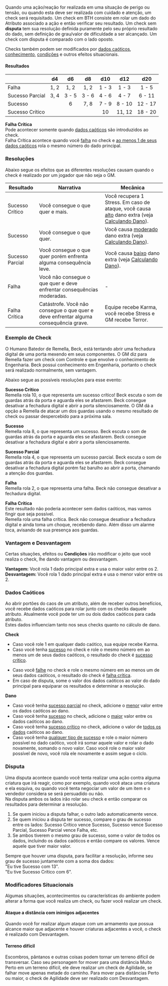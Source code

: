 Quando uma ação/reação for realizada em uma situação de perigo ou tensão, ou quando esta deve ser realizada com cuidado e atenção, um check será requisitado. Um check em BTH consiste em rolar um dado do Atributo associado a ação e então verificar seu resultado. Um check sem **disputa** tem sua resolução definida puramente pelo seu próprio resultado do dado, sem definição de grau/valor de dificuldade a ser alcançado. Um check com disputa é comparado com o lado oposto.

Checks também podem ser modificados por [dados caóticos](#dados-caóticos), [conhecimento](actions.md#ações-com-ciência), [condições]() e outros efeitos situacionais.

#### Resultados

|                 |  d4  |  d6   |  d8   |  d10  |  d12   |   d20   |
| --------------- | :--: | :---: | :---: | :---: | :----: | :-----: |
| Falha           | 1, 2 | 1, 2  | 1, 2  | 1 - 3 | 1 - 3  |  1 - 5  |
| Sucesso Parcial | 3, 4 | 3 - 5 | 3 - 6 | 4 - 6 | 4 - 7  | 6 - 11  |
| Sucesso         |      |   6   | 7, 8  | 7 - 9 | 8 - 10 | 12 - 17 |
| Sucesso Crítico |      |       |       |  10   | 11, 12 | 18 - 20 |

**Falha Crítica**  
Pode acontecer somente quando [dados caóticos](#dados-caóticos) são introduzidos ao check.  
Falha Crítica acontece quando você <ins>falha</ins> no check e <ins>ao menos 1 de seus dados caóticos</ins> rola o mesmo número do dado principal.

### Resoluções

Abaixo segue os efeitos que as diferentes resoluções causam quando o check é realizado por um jogador que não seja o GM.

| Resultado       | Narrativa                                                                                   | Mecânica                                                                                                                                    |
| --------------- | ------------------------------------------------------------------------------------------- | ------------------------------------------------------------------------------------------------------------------------------------------- |
| Sucesso Crítico | Você consegue o que quer e mais.                                                            | Você recupera 1 Stress. Em caso de ataque, você causa <ins>alto</ins> dano extra (veja [Calculando Dano](./damage.md#calculando-dano)). |
| Sucesso         | Você consegue o que quer.                                                                   | Você causa <ins>moderado</ins> dano extra (veja [Calculando Dano](./damage.md#calculando-dano)).                                                       |
| Sucesso Parcial | Você consegue o que quer porém enfrenta alguma consequência leve.                           | Você causa <ins>baixo</ins> dano extra (veja [Calculando Dano](./damage.md#calculando-dano)).                                                          |
| Falha           | Você não consegue o que quer e deve enfrentar consequências moderadas.                      | -                                                                                                                                           |
| Falha Crítica   | Catástrofe. Você não consegue o que quer e deve enfrentar alguma consequência grave. | Equipe recebe Karma, você recebe Stress e GM recebe Terror.                                                                                                   |

### Exemplo de Check

O Humano Batedor de Remella, Beck, está tentando abrir uma fechadura digital de uma porta mexendo em seus componentes. O GM diz para Remella fazer um check com Controle e que envolve o conhecimento de Engenharia. Beck possui conhecimento em Engenharia, portanto o check será realizado normalmente, sem vantagem.

Abaixo segue as possíveis resoluções para esse evento:

**Sucesso Crítico**  
Remella rola 10, o que representa um sucesso crítico! Beck escuta o som de guardas atrás da porta e aguarda eles se afastarem. Beck consegue desativar a fechadura digital e abrir a porta silenciosamente. O GM dá a opção a Remella de atacar um dos guardas usando o mesmo resultado de check ou passar despercebido para a próxima sala.

**Sucesso**  
Remella rola 8, o que representa um sucesso. Beck escuta o som de guardas atrás da porta e aguarda eles se afastarem. Beck consegue desativar a fechadura digital e abrir a porta silenciosamente.

**Sucesso Parcial**  
Remella rola 4, o que representa um sucesso parcial. Beck escuta o som de guardas atrás da porta e aguarda eles se afastarem. Beck consegue desativar a fechadura digital porém faz barulho ao abrir a porta, chamando a atenção dos guardas.

**Falha**  
Remella rola 2, o que representa uma falha. Beck não consegue desativar a fechadura digital.

**Falha Crítica**  
Este resultado não poderia acontecer sem dados caóticos, mas vamos fingir que seja possível.  
Remella rola uma falha crítica. Beck não consegue desativar a fechadura digital e ainda toma um choque, recebendo dano. Além disso um alarme toca, avisando de sua presença aos guardas.

### Vantagem e Desvantagem

Certas situações, efeitos ou **Condições** irão modificar o jeito que você realiza o check, lhe dando vantagem ou desvantagem.

**Vantagem:** Você rola 1 dado principal extra e usa o maior valor entre os 2.  
**Desvantagem:** Você rola 1 dado principal extra e usa o menor valor entre os 2.

### Dados Caóticos

Ao abrir portões do caos de um atributo, além de receber outros benefícios, você recebe dados caóticos para rolar junto com os checks daquele atributo. Atualmente você pode ter um ou dois dados caóticos para cada atributo.  
Estes dados influenciam tanto nos seus checks quanto no cálculo de dano.

**Check**

- Caso você role 1 em qualquer dado caótico, sua equipe recebe Karma.
- Caso você tenha <ins>sucesso</ins> no check e role o mesmo número em ao menos um de seus dados caóticos, o resultado do check é <ins>sucesso crítico</ins>.
<!-- - Caso você tenha <ins>sucesso crítico</ins> no check e role o mesmo número em ao menos um de seus dados caóticos, o resultado do check é <ins>explosão</ins>. -->
- Caso você <ins>falhe</ins> no check e role o mesmo número em ao menos um de seus dados caóticos, o resultado do check é <ins>falha crítica</ins>.
- Em caso de disputa, some o valor dos dados caóticos ao valor do dado principal para equiparar os resultados e determinar a resolução.

**Dano**

- Caso você tenha <ins>sucesso parcial</ins> no check, adicione o <ins>menor</ins> valor entre os dados caóticos ao dano.
- Caso você tenha <ins>sucesso</ins> no check, adicione o <ins>maior</ins> valor entre os dados caóticos ao dano.
- Caso você tenha <ins>sucesso crítico</ins> no check, adicione o valor de <ins>todos os dados</ins> caóticos ao dano.
- Caso você tenha <ins>qualquer tipo de sucesso</ins> e role o maior número possível no dado caótico, você irá somar aquele valor e rolar o dado novamente, somando o novo valor. Caso você role o maior valor possível de novo, você rola ele novamente e assim segue o ciclo.

### Disputa

Uma disputa acontece quando você tenta realizar uma ação contra alguma criatura que irá reagir, como por exemplo, quando você ataca uma criatura e ela esquiva, ou quando você tenta negociar um valor de um item e o vendedor considera se será persuadido ou não.  
Na disputa ambos os lados irão rolar seu check e então comparar os resultados para determinar a resolução.

1. Se quem iniciou a disputa falhar, o outro lado automaticamente vence.
2. Se quem iniciou a disputa ter sucesso, compare o grau de sucesso entre os lados: Sucesso Crítico vence Sucesso, Sucesso vence Sucesso Parcial, Sucesso Parcial vence Falha, etc.
3. Se ambos tiverem o mesmo grau de sucesso, some o valor de todos os dados, incluindo os dados caóticos e então compare os valores. Vence aquele que tiver maior valor.

Sempre que houver uma disputa, para facilitar a resolução, informe seu grau de sucesso juntamente com a soma dos dados:  
"Eu tive Sucesso com 13".  
"Eu tive Sucesso Crítico com 6".

### Modificadores Situacionais
Algumas situações, acontecimentos ou características do ambiente podem alterar a forma que você realiza um check, ou fazer você realizar um check.

#### Ataque a distância com inimigos adjacentes
Quando você for realizar algum ataque com um armamento que possua alcance maior que adjacente e houver criaturas adjacentes a você, o check é realizado com Desvantagem.

#### Terreno difícil
Escombros, pântanos e outras coisas podem tornar um terreno difícil de transversar. Caso seu personagem for mover para uma distância Muito Perto em um terreno difícil, ele deve realizar um check de Agilidade, se falhar move apenas metade do caminho. Para mover para distâncias Perto ou maior, o check de Agilidade deve ser realizado com Desvantagem.
